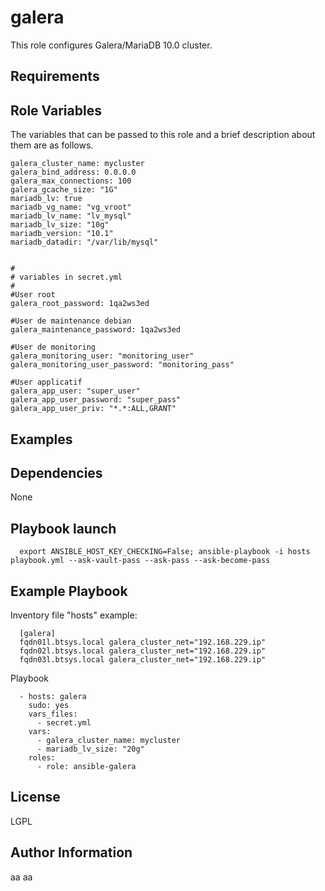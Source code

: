 galera
======

This role configures Galera/MariaDB 10.0 cluster.

Requirements
------------


Role Variables
--------------

The variables that can be passed to this role and a brief description about
them are as follows.

    galera_cluster_name: mycluster
    galera_bind_address: 0.0.0.0
    galera_max_connections: 100
    galera_gcache_size: "1G"
    mariadb_lv: true
    mariadb_vg_name: "vg_vroot"
    mariadb_lv_name: "lv_mysql"
    mariadb_lv_size: "10g"
    mariadb_version: "10.1"
    mariadb_datadir: "/var/lib/mysql"


    #
    # variables in secret.yml
    #
    #User root
    galera_root_password: 1qa2ws3ed

    #User de maintenance debian
    galera_maintenance_password: 1qa2ws3ed

    #User de monitoring
    galera_monitoring_user: "monitoring_user"
    galera_monitoring_user_password: "monitoring_pass"

    #User applicatif
    galera_app_user: "super_user"
    galera_app_user_password: "super_pass"
    galera_app_user_priv: "*.*:ALL,GRANT"


Examples
--------


Dependencies
------------

None


Playbook launch
---------------
      export ANSIBLE_HOST_KEY_CHECKING=False; ansible-playbook -i hosts playbook.yml --ask-vault-pass --ask-pass --ask-become-pass


Example Playbook
----------------

Inventory file "hosts" example:

      [galera]
      fqdn01l.btsys.local galera_cluster_net="192.168.229.ip"
      fqdn02l.btsys.local galera_cluster_net="192.168.229.ip"
      fqdn03l.btsys.local galera_cluster_net="192.168.229.ip"

Playbook

      - hosts: galera
        sudo: yes
        vars_files:
          - secret.yml
        vars:
          - galera_cluster_name: mycluster
          - mariadb_lv_size: "20g"
        roles:
          - role: ansible-galera


License
-------

LGPL

Author Information
------------------
 aa aa
